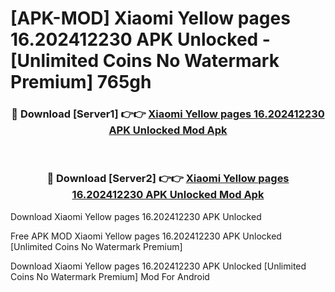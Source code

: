 # [APK-MOD] Xiaomi Yellow pages 16.202412230 APK Unlocked - [Unlimited Coins No Watermark Premium] 765gh



<div align="center">
<h3>🔴 Download [Server1] 👉👉 <a href="https://momento.my/?title=Xiaomi_Yellow_pages_16.202412230_APK_Unlocked">Xiaomi Yellow pages 16.202412230 APK Unlocked Mod Apk</a></h3><br>

<h3>🔴 Download [Server2] 👉👉 <a href="https://momento.my/?title=Xiaomi_Yellow_pages_16.202412230_APK_Unlocked">Xiaomi Yellow pages 16.202412230 APK Unlocked Mod Apk</a></h3>
</div>



Download Xiaomi Yellow pages 16.202412230 APK Unlocked 

Free APK MOD Xiaomi Yellow pages 16.202412230 APK Unlocked [Unlimited Coins No Watermark Premium]

Download Xiaomi Yellow pages 16.202412230 APK Unlocked [Unlimited Coins No Watermark Premium] Mod For Android
